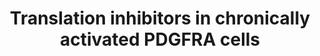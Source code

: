 ---
annotations:
- id: PW:0000580
  parent: regulatory pathway
  type: Pathway Ontology
  value: translation initiation pathway
- id: PW:0000711
  parent: disease pathway
  type: Pathway Ontology
  value: glioma pathway
authors:
- Khanspers
- Andra
- DeSl
- AlexanderPico
communities:
- CPTAC
description: Chronic stimulation of the PDGFRA receptor results in decreased phosphorylation
  of RSK1/2 and S6K1/2, which subsequently impairs the phosphorylation of S6 ribosome
  protein and associated ribosome biogenesis and 5′ TOP mRNA translation. The phosphorylation
  of 4EBP1 and PDCD4 are suppressed, which subsequently limits the components of the
  eIF4F complex (eIF4E and eIF4A) from joining into the complex. In addition, the
  phosphorylation of the translation initiation factor eIF4B is also decreased. These
  changes result in a suppressed CAP-dependent translation initiation in cells with
  chronic stimulated PDGFRA signaling compared with acute stimulated ones.  Based
  on figure S7 from [https://www.ncbi.nlm.nih.gov/pmc/articles/PMC6238596/ Zhou et
  al].
last-edited: 2019-05-16
ndex: 08de312b-8b6c-11eb-9e72-0ac135e8bacf
organisms:
- Homo sapiens
redirect_from:
- /index.php/Pathway:WP4566
- /instance/WP4566
- /instance/WP4566_r104315
revision: r104315
schema-jsonld:
- '@context': https://schema.org/
  '@id': https://wikipathways.github.io/pathways/WP4566.html
  '@type': Dataset
  creator:
    '@type': Organization
    name: WikiPathways
  description: Chronic stimulation of the PDGFRA receptor results in decreased phosphorylation
    of RSK1/2 and S6K1/2, which subsequently impairs the phosphorylation of S6 ribosome
    protein and associated ribosome biogenesis and 5′ TOP mRNA translation. The phosphorylation
    of 4EBP1 and PDCD4 are suppressed, which subsequently limits the components of
    the eIF4F complex (eIF4E and eIF4A) from joining into the complex. In addition,
    the phosphorylation of the translation initiation factor eIF4B is also decreased.
    These changes result in a suppressed CAP-dependent translation initiation in cells
    with chronic stimulated PDGFRA signaling compared with acute stimulated ones.  Based
    on figure S7 from [https://www.ncbi.nlm.nih.gov/pmc/articles/PMC6238596/ Zhou
    et al].
  keywords:
  - 4EGI-1
  - AKT1
  - AKT2
  - AKT3
  - AZD8055
  - CSNK2A1
  - EIF4A1
  - EIF4A2
  - EIF4B
  - EIF4E
  - EIF4EBP1
  - EIF4G1
  - EIF4G3
  - MAP2K1
  - MAP2K2
  - MAP2K3
  - MAP2K4
  - MAP2K5
  - MAP2K6
  - MAP2K7
  - MAPK1
  - MAPK10
  - MAPK14
  - MAPK3
  - MAPK8
  - MAPK9
  - MTOR
  - PDCD4
  - PDK1
  - PIK3CA
  - PIK3CB
  - PIK3CG
  - PIK3R1
  - PIK3R2
  - PIK3R3
  - PIM1
  - PIM2
  - PRKACA
  - PRKCA
  - PRKCD
  - RPS6
  - RPS6KA1
  - RPS6KA2
  - RPS6KA4
  - RPS6KA5
  - RPS6KB1
  - RPS6KB2
  - RPTOR
  license: CC0
  name: Translation inhibitors in chronically activated PDGFRA cells
seo: CreativeWork
title: Translation inhibitors in chronically activated PDGFRA cells
wpid: WP4566
---